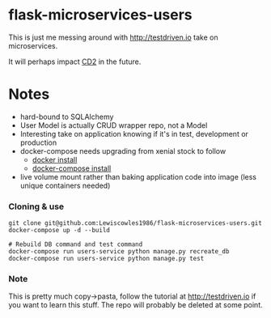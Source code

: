 # flask-microservices-users

This is just me messing around with http://testdriven.io take on microservices. 

It will perhaps impact [CD2](https://github.com/CODESIGN2/) in the future.

# Notes

* hard-bound to SQLAlchemy
* User Model is actually CRUD wrapper repo, not a Model
* Interesting take on application knowing if it's in test, development or production
* docker-compose needs upgrading from xenial stock to follow
    * [docker install](https://docs.docker.com/engine/installation/linux/docker-ce/ubuntu/#install-using-the-repository)
    * [docker-compose install](https://docs.docker.com/compose/install/#install-compose-on-linux-systems)
* live volume mount rather than baking application code into image (less unique containers needed)

### Cloning & use

```
git clone git@github.com:Lewiscowles1986/flask-microservices-users.git
docker-compose up -d --build

# Rebuild DB command and test command
docker-compose run users-service python manage.py recreate_db
docker-compose run users-service python manage.py test

```

### Note

This is pretty much copy->pasta, follow the tutorial at http://testdriven.io if you want to learn this stuff. The repo will probably be deleted at some point.

